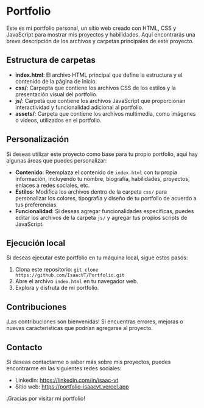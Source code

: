 # Portfolio

Este es mi portfolio personal, un sitio web creado con HTML, CSS y JavaScript para mostrar mis proyectos y habilidades. Aquí encontrarás una breve descripción de los archivos y carpetas principales de este proyecto.

## Estructura de carpetas

-   **index.html**: El archivo HTML principal que define la estructura y el contenido de la página de inicio.
-   **css/**: Carpepta que contiene los archivos CSS de los estilos y la presentación visual del portfolio.
-   **js/**: Carpeta que contiene los archivos JavaScript que proporcionan interactividad y funcionalidad adicional al portfolio.
-   **assets/**: Carpeta que contiene los archivos multimedia, como imágenes o videos, utilizados en el portfolio.

## Personalización

Si deseas utilizar este proyecto como base para tu propio portfolio, aquí hay algunas áreas que puedes personalizar:

-   **Contenido**: Reemplaza el contenido de `index.html` con tu propia información, incluyendo tu nombre, biografía, habilidades, proyectos, enlaces a redes sociales, etc.
-   **Estilos**: Modifica los archivos dentro de la carpeta `css/` para personalizar los colores, tipografía y diseño de tu portfolio de acuerdo a tus preferencias.
-   **Funcionalidad**: Si deseas agregar funcionalidades específicas, puedes editar los archivos de la carpeta `js/` y agregar tus propios scripts de JavaScript.

## Ejecución local

Si deseas ejecutar este portfolio en tu máquina local, sigue estos pasos:

1. Clona este repositorio: `git clone https://github.com/IsaacVT/Portfolio.git`
2. Abre el archivo `index.html` en tu navegador web.
3. Explora y disfruta de mi portfolio.

## Contribuciones

¡Las contribuciones son bienvenidas! Si encuentras errores, mejoras o nuevas características que podrían agregarse al proyecto.

## Contacto

Si deseas contactarme o saber más sobre mis proyectos, puedes encontrarme en las siguientes redes sociales:

-   LinkedIn: https://linkedin.com/in/isaac-vt
-   Sitio web: https://portfolio-isaacvt.vercel.app

¡Gracias por visitar mi portfolio!
